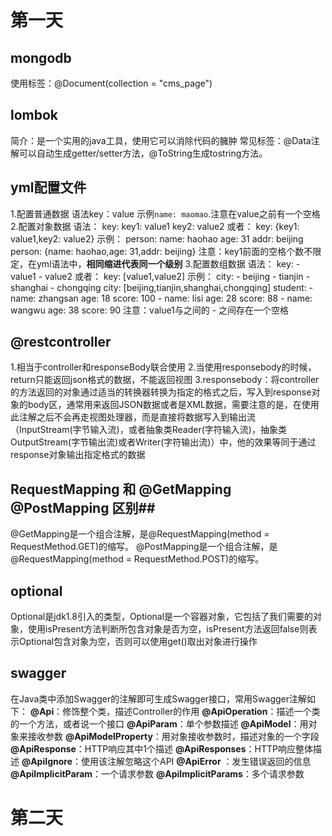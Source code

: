 # 第一天 #
## mongodb ##
使用标签：@Document(collection = "cms_page")
## lombok ##
简介：是一个实用的java工具，使用它可以消除代码的臃肿
常见标签：@Data注解可以自动生成getter/setter方法，@ToString生成tostring方法。
## yml配置文件 ##
1.配置普通数据
语法key：value
示例`name: maomao`.注意在value之前有一个空格
2.配置对象数据
语法：
    key:
    key1: value1
    key2: value2
或者：
    key: {key1: value1,key2: value2}
示例：
    person:
    name: haohao
    age: 31
    addr: beijing
    person: {name: haohao,age: 31,addr: beijing}
注意：key1前面的空格个数不限定，在yml语法中，**相同缩进代表同一个级别**
3.配置数组数据
语法：
key:
    - value1
    - value2
或者：
    key: [value1,value2]
示例：
    city:
    - beijing
    - tianjin
    - shanghai
    - chongqing
    city: [beijing,tianjin,shanghai,chongqing]
    student:
    - name: zhangsan
    age: 18
    score: 100
    - name: lisi
    age: 28
    score: 88
    - name: wangwu
    age: 38
    score: 90
注意：value1与之间的 - 之间存在一个空格
## @restcontroller ##
1.相当于controller和responseBody联合使用
2.当使用responsebody的时候，return只能返回json格式的数据，不能返回视图
3.responsebody：将controller的方法返回的对象通过适当的转换器转换为指定的格式之后，写入到response对象的body区，通常用来返回JSON数据或者是XML数据，需要注意的是，在使用此注解之后不会再走视图处理器，而是直接将数据写入到输出流（InputStream(字节输入流)，或者抽象类Reader(字符输入流)，抽象类OutputStream(字节输出流)或者Writer(字符输出流)）中，他的效果等同于通过response对象输出指定格式的数据
## RequestMapping   和  @GetMapping @PostMapping 区别##
@GetMapping是一个组合注解，是@RequestMapping(method = RequestMethod.GET)的缩写。
@PostMapping是一个组合注解，是@RequestMapping(method = RequestMethod.POST)的缩写。
## optional ##
Optional是jdk1.8引入的类型，Optional是一个容器对象，它包括了我们需要的对象，使用isPresent方法判断所包含对象是否为空，isPresent方法返回false则表示Optional包含对象为空，否则可以使用get()取出对象进行操作
## swagger ##
在Java类中添加Swagger的注解即可生成Swagger接口，常用Swagger注解如下：
**@Api**：修饰整个类，描述Controller的作用
**@ApiOperation**：描述一个类的一个方法，或者说一个接口
**@ApiParam**：单个参数描述 
**@ApiModel**：用对象来接收参数 
**@ApiModelProperty**：用对象接收参数时，描述对象的一个字段 
**@ApiResponse**：HTTP响应其中1个描述 
**@ApiResponses**：HTTP响应整体描述 
**@ApiIgnore**：使用该注解忽略这个API 
**@ApiError** ：发生错误返回的信息 
**@ApiImplicitParam**：一个请求参数
**@ApiImplicitParams**：多个请求参数
# 第二天 #
